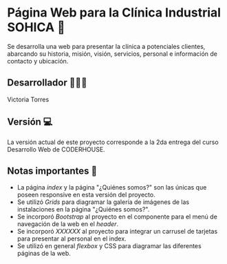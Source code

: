 # Página Web para la Clínica Industrial SOHICA 💊
Se desarrolla una web para presentar la clínica a potenciales clientes, abarcando su historia, misión, visión, servicios, personal e información de contacto y ubicación.

## Desarrollador 👩🏻‍💻
Victoria Torres

## Versión 💻
La versión actual de este proyecto corresponde a la 2da entrega del curso Desarrollo Web de CODERHOUSE.

## Notas importantes 📝
- La página _index_ y la página "¿Quiénes somos?" son las únicas que poseen responsive en esta versión del proyecto.
- Se utilizó _Grids_ para diagramar la galería de imágenes de las instalaciones en la página "¿Quiénes somos?".
- Se incorporó _Bootstrap_ al proyecto en el componente para el menú de navegación de la web en el _header_.
- Se incorporó _XXXXXX_ al proyecto para integrar un carrusel de tarjetas para presentar al personal en el index.
- Se utilizó en general _flexbox_ y CSS para diagramar las diferentes páginas de la web.
